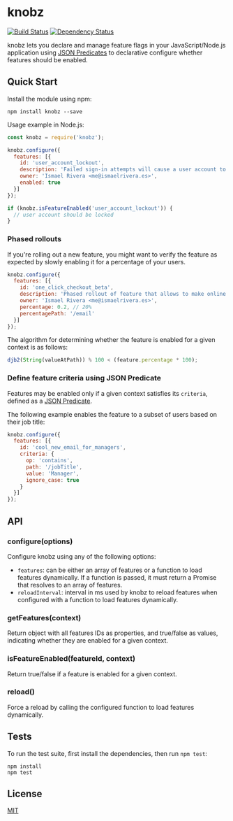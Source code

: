 # knobz

[![Build Status](https://travis-ci.org/ismriv/knobz.svg?branch=master)](https://travis-ci.org/ismriv/knobz)
[![Dependency Status](https://gemnasium.com/badges/github.com/ismriv/knobz.svg)](https://gemnasium.com/github.com/ismriv/knobz)

knobz lets you declare and manage feature flags in your JavaScript/Node.js application using [JSON Predicates](https://tools.ietf.org/id/draft-snell-json-test-01.html) to declarative configure whether features should be enabled.

## Quick Start

Install the module using npm:

```shell
npm install knobz --save
```

Usage example in Node.js:

```js
const knobz = require('knobz');

knobz.configure({
  features: [{
    id: 'user_account_lockout',
    description: 'Failed sign-in attempts will cause a user account to be locked.',
    owner: 'Ismael Rivera <me@ismaelrivera.es>',
    enabled: true
  }]
});

if (knobz.isFeatureEnabled('user_account_lockout')) {
  // user account should be locked
}
```

### Phased rollouts

If you're rolling out a new feature, you might want to verify the feature as expected by slowly enabling it for a percentage of your users.

```js
knobz.configure({
  features: [{
    id: 'one_click_checkout_beta',
    description: 'Phased rollout of feature that allows to make online purchases with a single click.',
    owner: 'Ismael Rivera <me@ismaelrivera.es>',
    percentage: 0.2, // 20%
    percentagePath: '/email'
  }]
});
```

The algorithm for determining whether the feature is enabled for a given context is as follows:

```js
djb2(String(valueAtPath)) % 100 < (feature.percentage * 100);
```

### Define feature criteria using JSON Predicate

Features may be enabled only if a given context satisfies its `criteria`, defined as a [JSON Predicate](https://tools.ietf.org/id/draft-snell-json-test-01.html).

The following example enables the feature to a subset of users based on their job title:

```js
knobz.configure({
  features: [{
    id: 'cool_new_email_for_managers',
    criteria: {
      op: 'contains',
      path: '/jobTitle',
      value: 'Manager',
      ignore_case: true
    }
  }]
});
```

## API

### configure(options)

Configure knobz using any of the following options:

- `features`: can be either an array of features or a function to load features dynamically. If a function is passed, it must return a Promise that resolves to an array of features.
- `reloadInterval`: interval in ms used by knobz to reload features when configured with a function to load features dynamically.

### getFeatures(context)

Return object with all features IDs as properties, and true/false as values, indicating whether they are enabled for a given context.

### isFeatureEnabled(featureId, context)

Return true/false if a feature is enabled for a given context.

### reload()

Force a reload by calling the configured function to load features dynamically.

## Tests

To run the test suite, first install the dependencies, then run `npm test`:

```shell
npm install
npm test
```

## License

[MIT](LICENSE)
